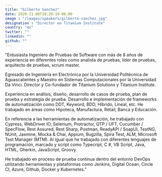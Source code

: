 ```yaml
---
title: "Gilberto Sanchez"
date: 2020-11-06T10:20:19-06:00
image : "/images/speakers/gilberto-sanchez.jpg"
designation : "Director en Titanium Institute"
country: "mx"
twitter: ""
linkedin: ""
github: ""
---
```


"Entusiasta Ingeniero de Pruebas de Software con más de 8 años de experiencia en diferentes roles como analista de pruebas, líder de pruebas, arquitecto de pruebas, scrum master. 
 
Egresado de Ingeniería en Electrónica por la Universidad Politécnica de Aguascalientes y Maestro en Sistemas Computacionales por la Universidad Da Vinci. Director y Co-fundador de Titanium Solutions y Titanium Institute. 
 
Experiencia en análisis, diseño, desarrollo de casos de prueba, plan de prueba y estrategia de prueba. Desarrollo e implementación de frameworks de automatización como DDT, Keyword, BDD, Híbrido, Lineal, etc. He trabajado en áreas como Hipoteca, Manufactura, Retail, Banca y Educación.
 
En referencia a las  herramientas de automatización, he trabajado con Cypress, WebDriver IO, Selenium, Protractor, QTP / UFT, Cucumber / SpecFlow,  Rest Assured, Rest Sharp, Postman, ReadyAPI / SoapUI, TestNG, NUnit, Jasmine, Mocka & Chai, Appium, Bugzilla, Spira Test, ALM, Microsoft Test Manager (MTM). Al igual que he trabajado con diferentes lenguajes de programación, marcado y script como Typecript, C #, VB Script, Java, HTML, Gherkin, JavaScript, Groovy.
 
He trabajado en proceso de prueba continua dentro del entorno DevOps utilizando herramientas y plataformas como Jenkins, Digital Ocean, Circle CI, Azure, Github, Docker y Kubernetes."